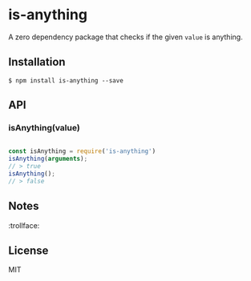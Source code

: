 # is-anything

  A zero dependency package that checks if the given `value` is anything.

## Installation

    $ npm install is-anything --save

## API

### isAnything(value)

```javascript

const isAnything = require('is-anything')
isAnything(arguments);
// > true
isAnything();
// > false
```

## Notes
:trollface:

## License

  MIT